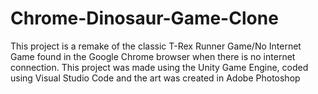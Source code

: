 # Chrome-Dinosaur-Game-Clone
This project is a remake of the classic T-Rex Runner Game/No Internet Game found in the Google Chrome browser when there is no internet connection. This project was made using the Unity Game Engine, coded using Visual Studio Code and the art was created in Adobe Photoshop
